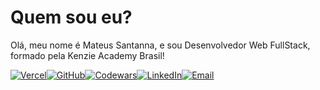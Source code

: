 # Quem sou eu?

Olá, meu nome é Mateus Santanna, e sou Desenvolvedor Web FullStack, formado pela Kenzie Academy Brasil!

<div style="display: flex;">
  <a href="https://portfolio-mateus-silva-santanna.vercel.app/" target="_blank" rel="noopener noreferrer">
    <img src="https://img.shields.io/badge/Portfólio-000000?style=for-the-badge&logo=vercel" alt="Vercel" />
  </a>
  <a href="https://github.com/mateussantanna" target="_blank" rel="noopener noreferrer">
    <img src="https://img.shields.io/badge/GitHub-100000?style=for-the-badge&logo=github" alt="GitHub" />
  </a> 
  <a href="[https://www.codewars.com/users/mateussantanna](https://www.codewars.com/users/Mateus_Santanna)" target="_blank" rel="noopener noreferrer">
    <img src="https://img.shields.io/badge/Codewars-B1361E?style=for-the-badge&logo=Codewars&logoColor=white" alt="Codewars" />
  </a>
  <a href="https://www.linkedin.com/in/mateussantanna/" target="_blank" rel="noopener noreferrer">
    <img src="https://img.shields.io/badge/LinkedIn-0077B5?style=for-the-badge&logo=linkedin" alt="LinkedIn" />
  </a>

  <a href="mailto:mateus.database5432@gmail.com" target="_blank" rel="noopener noreferrer">
    <img src="https://img.shields.io/badge/Email-D14836?style=for-the-badge&logo=gmail&logoColor=white" alt="Email" />
  </a>
</div>
